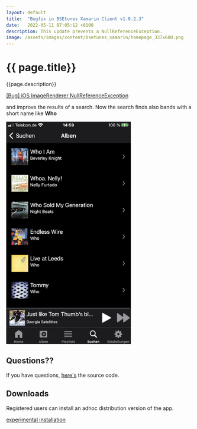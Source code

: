 ```yaml
---
layout: default
title:  "Bugfix in BSEtunes Xamarin Client v1.0.2.3"
date:   2022-05-11 07:05:12 +0100
description: This update prevents a NullReferenceException.
image: /assets/images/content/bsetunes_xamarin/homepage_337x600.png
---
```


# {{ page.title}}

{{page.description}}

[[Bug] iOS ImageRenderer NullReferenceException](https://github.com/xamarin/Xamarin.Forms/issues/15104)

and improve the results of a search. Now the search finds also bands with a short name like **Who**

![Search Results](/assets/images/content/bsetunes_xamarin/searchresult_337x600.png)

## Questions??
If you have questions, [here's]({{site.repositories.bsetunes_xamarin}}) the source code.

## Downloads

Registered users can install an adhoc distribution version of the app.

<a href="itms-services://?action=download-manifest&url=https://github.com/uwe-e/BSE.Tunes.Xamarin/releases/download/v1.0.2.3/manifest.plist">experimental installation</a>


